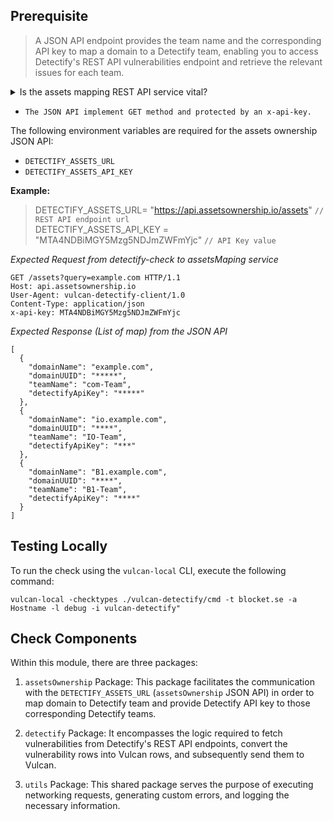 ## <a name="prerequisite">Prerequisite</a> 
> A JSON API endpoint provides the team name and the corresponding API key to map a domain to a Detectify team, enabling you to access Detectify's REST API vulnerabilities endpoint and retrieve the relevant issues for each team. 


<details>  
<summary> Is the assets mapping REST API service vital? </summary>

>Yes, because Detectify lacks a central main account concept. When dealing with multiple teams, it means that each team has its own separate Detectify team. Switching between these teams is not possible through a global role. 

> Instead, each team must create a unique Detectify API key dedicated to their own team. The Detectify API key is required to access and utilize Detectify's functionalities effectively. 
 
</details>

* `The JSON API implement GET method and protected by an x-api-key. 
`

The following environment variables are required for the assets ownership JSON API:
* ```DETECTIFY_ASSETS_URL```
* ```DETECTIFY_ASSETS_API_KEY``` 

**Example:** 
> DETECTIFY_ASSETS_URL= "https://api.assetsownership.io/assets"  `// REST API endpoint url` <br>
> DETECTIFY_ASSETS_API_KEY = "MTA4NDBiMGY5Mzg5NDJmZWFmYjc" `// API Key value`

*Expected Request from detectify-check to assetsMaping service*
```
GET /assets?query=example.com HTTP/1.1
Host: api.assetsownership.io
User-Agent: vulcan-detectify-client/1.0
Content-Type: application/json
x-api-key: MTA4NDBiMGY5Mzg5NDJmZWFmYjc
```
*Expected Response (List of map) from the JSON API* 
```
[
  {
    "domainName": "example.com",
    "domainUUID": "*****",
    "teamName": "com-Team",
    "detectifyApiKey": "*****"
  },
  {
    "domainName": "io.example.com",
    "domainUUID": "****",
    "teamName": "IO-Team",
    "detectifyApiKey": "***"
  },
  {
    "domainName": "B1.example.com",
    "domainUUID": "****",
    "teamName": "B1-Team",
    "detectifyApiKey": "****"
  }
]
```
## Testing Locally 

To run the check using the ```vulcan-local``` CLI, execute the following command:
```
vulcan-local -checktypes ./vulcan-detectify/cmd -t blocket.se -a Hostname -l debug -i vulcan-detectify"
```

## Check Components 
Within this module, there are three packages:

1. `assetsOwnership` Package: This package facilitates the communication with the `DETECTIFY_ASSETS_URL` (`assetsOwnership` JSON API) in order to map domain to Detectify team and provide Detectify API key to those corresponding Detectify teams.

2. `detectify` Package: It encompasses the logic required to fetch vulnerabilities from Detectify's REST API endpoints, convert the vulnerability rows into Vulcan rows, and subsequently send them to Vulcan.

3. `utils` Package: This shared package serves the purpose of executing networking requests, generating custom errors, and logging the necessary information.








